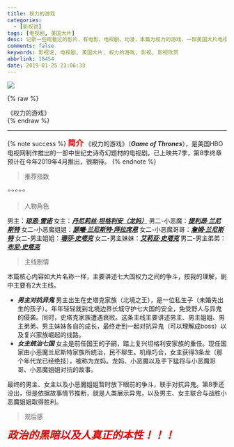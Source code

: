 ```yaml
---
title: 权力的游戏
categories:
  - [影视说]
tags: [电视剧, 美国大片]
desc: 记录一些观看过的影片，有电影、电视剧、动漫，本篇为权力的游戏，一部美国大片电视剧
comments: false
keywords: 影视说, 电视剧, 美国大片, 权力的游戏, 影视, 影视欣赏
abbrlink: 18454
date: 2019-01-25 23:06:33
---
```


![](/images/article_quanlideyouxi.jpg)

{% raw %}
<div class="post_cus_note">《权力的游戏》</div>
{% endraw %}

<!-- more -->
<hr />

{% note success %}
<font size="4" color="red">**简介**</font>
《权力的游戏》（***Game of Thrones***），是美国HBO电视网制作推出的一部中世纪史诗奇幻题材的电视剧。已上映共7季，第8季终章预计在今年2019年4月推出，很期待。
{% endnote %}

> 推荐指数

    ⭐️⭐️⭐️⭐️⭐️

> 人物角色

男主：[***琼恩·雪诺***](https://baike.baidu.com/item/%E5%9F%BA%E7%89%B9%C2%B7%E5%93%88%E7%81%B5%E9%A1%BF)
女主：[***丹尼莉丝·坦格利安（龙妈）***](https://baike.baidu.com/item/%E8%89%BE%E7%B1%B3%E8%8E%89%E4%BA%9A%C2%B7%E5%85%8B%E6%8B%89%E5%85%8B)
男二-小恶魔：[***提利昂·兰尼斯特***](https://baike.baidu.com/item/%E5%BD%BC%E7%89%B9%C2%B7%E4%B8%81%E6%8B%89%E5%9F%BA)
女二-小恶魔姐姐：[***瑟曦·兰尼斯特·拜拉席恩***](https://baike.baidu.com/item/%E7%90%B3%E5%A8%9C%C2%B7%E6%B5%B7%E8%92%82)
女二-小恶魔哥哥：[***詹姆·兰尼斯特***](https://baike.baidu.com/item/%E8%A9%B9%E5%A7%86%C2%B7%E5%85%B0%E5%B0%BC%E6%96%AF%E7%89%B9)
女二-男主姐姐：[***珊莎·史塔克***](https://baike.baidu.com/item/%E9%BA%A6%E8%8C%9C%C2%B7%E5%A8%81%E5%BB%89%E5%A7%86%E6%96%AF)
女二-男主妹妹：[***艾莉亚·史塔克***](https://baike.baidu.com/item/%E8%89%BE%E8%8E%89%E4%BA%9A%C2%B7%E5%8F%B2%E5%A1%94%E5%85%8B)
男二-男主弟弟：[***布尼·史塔克***](https://baike.baidu.com/item/%E4%BC%8A%E8%90%A8%E5%85%8B%C2%B7%E4%BA%A8%E6%99%AE%E6%96%AF%E7%89%B9%E5%BE%B7-%E6%80%80%E7%89%B9/6068574?fromtitle=%E8%89%BE%E8%90%A8%E5%85%8B%C2%B7%E8%B5%AB%E6%99%AE%E6%96%AF%E6%88%B4%E5%BE%B7-%E6%80%80%E7%89%B9&fromid=1811482)

> 主线剧情

本篇核心内容如大片名称一样，主要讲述七大国权力之间的争斗，按我的理解，剧中主要有2大主线。
- ***男主对抗异鬼***
男主出生在史塔克家族（北境之王），是一位私生子（未婚先出生的孩子）。年年轻轻就到北境边界长城守护七大国的安全，免受野人与异鬼的侵袭。同时，史塔克家族遭遇衰败。这条主线主要讲述男主、男主姐姐、男主弟弟、男主妹妹各自的成长，最终走到一起对抗异鬼（可以理解成boss）以及复兴家族崛起的线路。
- ***女主统治七国***
女主是前任国王的子嗣，踏上复兴坦格利安家族的重任。现任国家由小恶魔兰尼斯特家族所统治，民不聊生。机缘巧合，女主获得3条龙（那个年代龙已经绝技），被称为龙妈。龙妈、小恶魔以及手下猛将与小恶魔哥哥、小恶魔姐姐对抗的故事。

最终的男主、女主以及小恶魔姐姐暂时放下眼前的争斗，联手对抗异鬼。第8季还没出，但是依据故事情节推断，就是人类展示异鬼，以及男主、女主联合与战胜小恶魔姐姐取得胜利。

> 观后感

***<font color="#dd0000" size="5">政治的黑暗以及人真正的本性！！！</font>***

